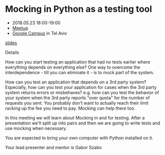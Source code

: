 # Mocking in Python as a testing tool

* 2018.05.23 18:00-19:00
* [Meetup](https://www.meetup.com/PyWeb-IL/events/246802670/)
* [Google Campus](https://www.campus.co/tel-aviv/en) in Tel Aviv

[slides](https://code-maven.com/slides/python-mocking/)

Details

How can you start testing an application that had no tests earlier where everything depends on everything else? One way to overcome the interdependence - till you can eliminate it - is to mock part of the system.

How can you test an application that depends on a 3rd party system? Especially, how can you test your application for cases when the 3rd party system returns errors or misbehaves? e.g. how can you test the behavior of your system when the 3rd party reports "over quota" for the number of requests you sent. You probably don't want to actually reach their limit racking up the fee you need to pay. Mocking can help there too.

In this meeting we will learn about Mocking in and for testing. After a presentation we'll split up into pairs and then we are going to write tests and use mocking when necessary.

You are expected to bring your own computer with Python installed on it.

Your lead presenter and mentor is Gabor Szabo


